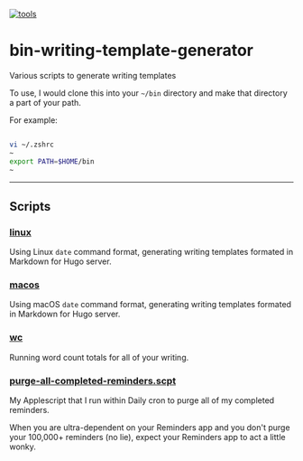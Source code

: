 [![tools](https://skillicons.dev/icons?i=bash,applescript)](https://theologic.us/contact-me/)

# bin-writing-template-generator

Various scripts to generate writing templates

To use, I would clone this into your `~/bin` directory and make that directory a part of your path.

For example:

```bash

vi ~/.zshrc
~
export PATH=$HOME/bin
~
```

____

## Scripts

### [linux](linux)

Using Linux `date` command format, generating writing templates formated in Markdown for Hugo server.

### [macos](macos)

Using macOS `date` command format, generating writing templates formated in Markdown for Hugo server.

### [wc](wc)

Running word count totals for all of your writing.

### [purge-all-completed-reminders.scpt](purge-all-completed-reminders.scpt)

My Applescript that I run within Daily cron to purge all of my completed reminders. 

When you are ultra-dependent on your Reminders app and you don't purge your 100,000+ reminders (no lie), expect your Reminders app to act a little wonky.
